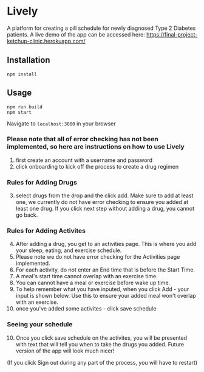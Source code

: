 # Lively
A platform for creating a pill schedule for newly diagnosed Type 2 Diabetes patients. A live demo of the app can be accessed here: https://final-project-ketchup-clinic.herokuapp.com/

## Installation
```
npm install
```

## Usage
```
npm run build
npm start
```
Navigate to `localhost:3000` in your browser

### Please note that all of error checking has not been implemented, so here are instructions on how to use Lively
1. first create an account with a username and password
2. click onboarding to kick off the process to create a drug regimen
### Rules for Adding Drugs
3. select drugs from the drop and the click add. Make sure to add at least one, we currently do not have error checking to ensure you added at least one drug. If you click next step without adding a drug, you cannot go back.
### Rules for Adding Activites 
4. After adding a drug, you get to an activities page. This is where you add your sleep, eating, and exercise schedule. 
5. Please note we do not have error checking for the Activities page implemented. 
6. For each activity, do not enter an End time that is before the Start Time. 
7. A meal's start time cannot overlap with an exercise time.
8. You can cannot have a meal or exercise before wake up time. 
9. To help remember what you have inputed, when you click Add - your input is shown below. Use this to ensure your added meal won't overlap with an exercise. 
10. once you've added some activites - click save schedule

### Seeing your schedule
10. Once you click save schedule on the activites, you will be presented with text that will tell you when to take the drugs you added. Future version of the app will look much nicer!

(If you click Sign out during any part of the process, you will have to restart)